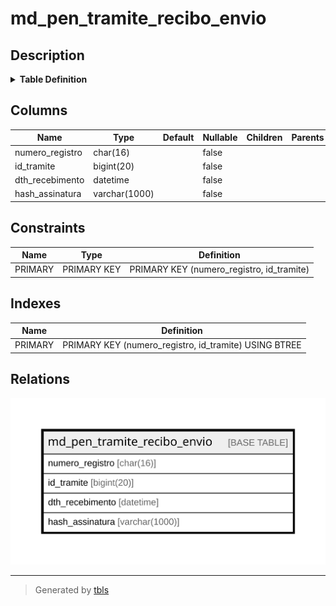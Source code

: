 # md_pen_tramite_recibo_envio

## Description

<details>
<summary><strong>Table Definition</strong></summary>

```sql
CREATE TABLE `md_pen_tramite_recibo_envio` (
  `numero_registro` char(16) NOT NULL,
  `id_tramite` bigint(20) NOT NULL,
  `dth_recebimento` datetime NOT NULL,
  `hash_assinatura` varchar(1000) NOT NULL,
  PRIMARY KEY (`numero_registro`,`id_tramite`)
) ENGINE=InnoDB DEFAULT CHARSET=latin1 COLLATE=latin1_swedish_ci
```

</details>

## Columns

| Name | Type | Default | Nullable | Children | Parents | Comment |
| ---- | ---- | ------- | -------- | -------- | ------- | ------- |
| numero_registro | char(16) |  | false |  |  |  |
| id_tramite | bigint(20) |  | false |  |  |  |
| dth_recebimento | datetime |  | false |  |  |  |
| hash_assinatura | varchar(1000) |  | false |  |  |  |

## Constraints

| Name | Type | Definition |
| ---- | ---- | ---------- |
| PRIMARY | PRIMARY KEY | PRIMARY KEY (numero_registro, id_tramite) |

## Indexes

| Name | Definition |
| ---- | ---------- |
| PRIMARY | PRIMARY KEY (numero_registro, id_tramite) USING BTREE |

## Relations

![er](md_pen_tramite_recibo_envio.svg)

---

> Generated by [tbls](https://github.com/k1LoW/tbls)

